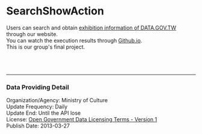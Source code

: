 # SearchShowAction

Users can search and obtain <a href="https://data.gov.tw/dataset/6012">exhibition information of DATA.GOV.TW</a> through our website.<br>
You can watch the execution results through <a href="https://a105111207.github.io/SearchShowAction/">Github.io</a>.<br>
This is our group's final project.<br>
<br><br><br>

<hr>

<h3>Data Providing Detail</h3>
Organization/Agency: Ministry of Culture<br>
Update Frequency: Daily<br>
Update End: Until the API lose<br>
License: <a href="https://data.gov.tw/license">Open Government Data Licensing Terms - Version 1</a><br>
Publish Date: 2013-03-27
